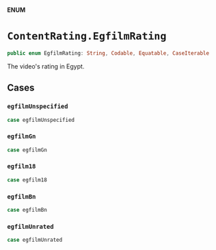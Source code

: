 **ENUM**

# `ContentRating.EgfilmRating`

```swift
public enum EgfilmRating: String, Codable, Equatable, CaseIterable
```

The video's rating in Egypt.

## Cases
### `egfilmUnspecified`

```swift
case egfilmUnspecified
```

### `egfilmGn`

```swift
case egfilmGn
```

### `egfilm18`

```swift
case egfilm18
```

### `egfilmBn`

```swift
case egfilmBn
```

### `egfilmUnrated`

```swift
case egfilmUnrated
```
